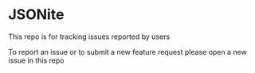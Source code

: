 # JSONite

This repo is for tracking issues reported by users

To report an issue or to submit a new feature request please open a new issue in this repo
